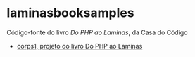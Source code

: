 # laminasbooksamples

Código-fonte do livro _Do PHP ao Laminas_, da Casa do Código

* [corps1, projeto do livro Do PHP ao Laminas](corps1.zip)
